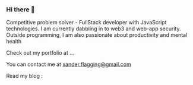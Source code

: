 ###     Hi there 👋

<!--
**XauDe/XauDe** is a ✨ _special_ ✨ repository because its `README.md` (this file) appears on your GitHub profile.

Here are some ideas to get you started:

- 🔭 I’m currently working on ...
- 🌱 I’m currently learning ...
- 👯 I’m looking to collaborate on ...
- 🤔 I’m looking for help with ...
- 💬 Ask me about ...
- 📫 How to reach me: ...
- 😄 Pronouns: ...
- ⚡ Fun fact: ...
-->
Competitive problem solver - FullStack developer with JavaScript technologies. I am currently dabbling in to web3 and web-app security. Outside programming, I am also passionate about productivity and mental health

Check out my portfolio at ...

You can contact me at xander.flagging@gmail.com

Read my blog :

